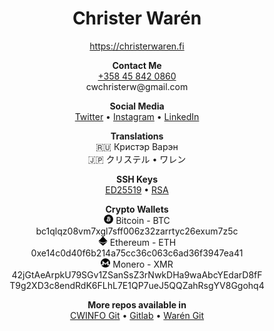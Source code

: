 <h1 align="center">Christer Warén</h1>

<p align="center">
  <a href="https://christerwaren.fi">https://christerwaren.fi</a>
</p>

<p align="center">
  <b>Contact Me</b> <br>
  <a href="tel:+358 45 842 0860">+358 45 842 0860</a> <br>
  cwchristerw@gmail.com
</p>

<p align="center">
  <b>Social Media</b> <br>
  <a href="https://twitter.com/cwchristerw">Twitter</a> •
  <a href="https://instagram.com/cwchristerw">Instagram</a> •
  <a href="https://www.linkedin.com/in/cwchristerw">LinkedIn</a>
</p>

<p align="center">
  <b>Translations</b> <br>
  🇷🇺 Кристэр Варэн <br>
  🇯🇵 クリステル • ワレン <br>
</p>

<p align="center">
  <b>SSH Keys</b> <br>
  <a href="https://christerwaren.fi/files/ssh-ed25519.pub">ED25519</a> •
  <a href="https://christerwaren.fi/files/ssh-rsa.pub">RSA</a>
</p>

<p align="center">
  <b>Crypto Wallets</b> <br>
  <picture>
    <source media="(prefers-color-scheme: dark)" srcset="./assets/icons/bitcoin-light.svg">
    <img src="./assets/icons/bitcoin.svg" width="15px" height="15px">
  </picture>
  Bitcoin - BTC<br>
  bc1qlqz08vm7xgl7sff006z32zarrtyc26exum7z5c<br>
  <picture>
    <source media="(prefers-color-scheme: dark)" srcset="./assets/icons/ethereum-light.svg">
    <img src="./assets/icons/ethereum.svg" width="15px" height="15px">
  </picture>
  Ethereum - ETH<br>
  0xe14c0d40f6b214a75cc36c063c6ad36f3947ea41<br>
  <picture>
    <source media="(prefers-color-scheme: dark)" srcset="./assets/icons/monero-light.svg">
    <img src="./assets/icons/monero.svg" width="15px" height="15px">
  </picture>
  Monero - XMR<br>
  42jGtAeArpkU79SGv1ZSanSsZ3rNwkDHa9waAbcYEdarD8fF<br>
  T9g2XD3c8endRdK6FLhL7E1QP7ueJ5QQZahRsgYV8Ggohq4
</p>

<p align="center">
  <b>More repos available in</b> <br>
  <a href="https://git.cwinfo.net/cwchristerw">CWINFO Git</a> •
  <a href="https://gitlab.com/cwchristerw">Gitlab</a> •
  <a href="https://git.waren.io/cwchristerw">Warén Git</a>
</p>
